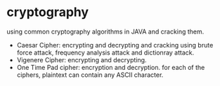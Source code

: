 # cryptography
using common cryptography algorithms in JAVA and cracking them.
- Caesar Cipher: encrypting and decrypting and cracking using brute force attack, frequency analysis attack and dictionray attack.
- Vigenere Cipher: encrypting and decrypting. 
- One Time Pad cipher: encryption and decryption. 
for each of the ciphers, plaintext can contain any ASCII character.
